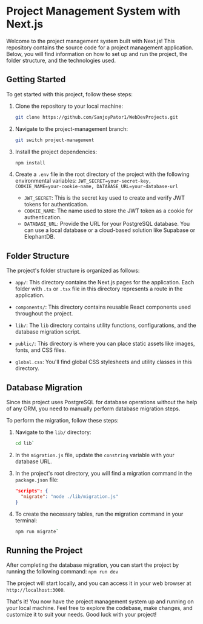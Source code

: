 # Project Management System with Next.js

Welcome to the project management system built with Next.js! This repository contains the source code for a project management application. Below, you will find information on how to set up and run the project, the folder structure, and the technologies used.

## Getting Started

To get started with this project, follow these steps:

1. Clone the repository to your local machine:
   ```bash
   git clone https://github.com/SanjoyPator1/WebDevProjects.git
2.  Navigate to the project-management branch:
    ```bash
    git switch project-management
    
3.  Install the project dependencies:
    ```bash
    npm install
    
4.  Create a `.env` file in the root directory of the project with the following environmental variables:
    `JWT_SECRET=your-secret-key,
    COOKIE_NAME=your-cookie-name,
    DATABASE_URL=your-database-url` 
    
    -   `JWT_SECRET`: This is the secret key used to create and verify JWT tokens for authentication.
    -   `COOKIE_NAME`: The name used to store the JWT token as a cookie for authentication.
    -   `DATABASE_URL`: Provide the URL for your PostgreSQL database. You can use a local database or a cloud-based solution like Supabase or ElephantDB.

## Folder Structure

The project's folder structure is organized as follows:

-   `app/`: This directory contains the Next.js pages for the application. Each folder with `.ts` or `.tsx` file in this directory represents a route in the application.
    
-   `components/`: This directory contains reusable React components used throughout the project.
    
-   `lib/`: The `lib` directory contains utility functions, configurations, and the database migration script.
    
-   `public/`: This directory is where you can place static assets like images, fonts, and CSS files.
    
-   `global.css`: You'll find global CSS stylesheets and utility classes in this directory.
    

## Database Migration

Since this project uses PostgreSQL for database operations without the help of any ORM, you need to manually perform database migration steps.

To perform the migration, follow these steps:

1.  Navigate to the `lib/` directory:
    
    ```bash
    cd lib` 
    
2.  In the `migration.js` file, update the `constring` variable with your database URL.
    
3.  In the project's root directory, you will find a migration command in the `package.json` file:
    
    ```json
    "scripts": {
      "migrate": "node ./lib/migration.js"
    }
    
4.  To create the necessary tables, run the migration command in your terminal:
    ```bash
    npm run migrate` 
    

## Running the Project

After completing the database migration, you can start the project by running the following command:
`npm run dev` 

The project will start locally, and you can access it in your web browser at `http://localhost:3000`.

That's it! You now have the project management system up and running on your local machine. Feel free to explore the codebase, make changes, and customize it to suit your needs. Good luck with your project!
